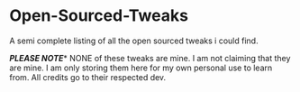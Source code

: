 # Open-Sourced-Tweaks
A semi complete listing of all the open sourced tweaks i could find.


***************PLEASE NOTE****************
NONE of these tweaks are mine. I am not claiming that they are mine. I am only storing them here for my own personal use to learn from. All credits go to their respected dev.

